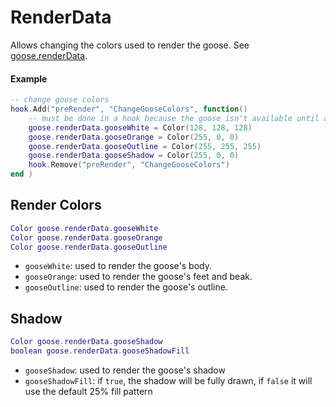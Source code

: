 # RenderData

Allows changing the colors used to render the goose.
See [goose.renderData](../Libraries/goose.md#renderdata).

#### Example

```lua
-- change goose colors
hook.Add("preRender", "ChangeGooseColors", function()
    -- must be done in a hook because the goose isn't available until after mods are initialised
    goose.renderData.gooseWhite = Color(128, 128, 128)
    goose.renderData.gooseOrange = Color(255, 0, 0)
    goose.renderData.gooseOutline = Color(255, 255, 255)
    goose.renderData.gooseShadow = Color(255, 0, 0)
    hook.Remove("preRender", "ChangeGooseColors")
end )
```

## Render Colors

```lua
Color goose.renderData.gooseWhite
Color goose.renderData.gooseOrange
Color goose.renderData.gooseOutline
```

* `gooseWhite`: used to render the goose's body.
* `gooseOrange`: used to render the goose's feet and beak.
* `gooseOutline`: used to render the goose's outline.

## Shadow

```lua
Color goose.renderData.gooseShadow
boolean goose.renderData.gooseShadowFill
```

* `gooseShadow`: used to render the goose's shadow
* `gooseShadowFill`: if `true`, the shadow will be fully drawn, if `false` it will use the default 25% fill pattern

